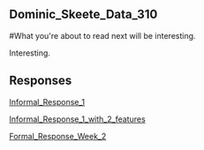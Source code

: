 ## Dominic_Skeete_Data_310

#What you're about to read next will be interesting.

Interesting. 


## Responses

[Informal_Response_1](https://daskeete.github.io/Informal_Response_1/)

[Informal_Response_1_with_2_features](https://daskeete.github.io/Informal_Response_1_with_2_features/)


[Formal_Response_Week_2](https://daskeete.github.io/Formal_Response_Week_2/)
